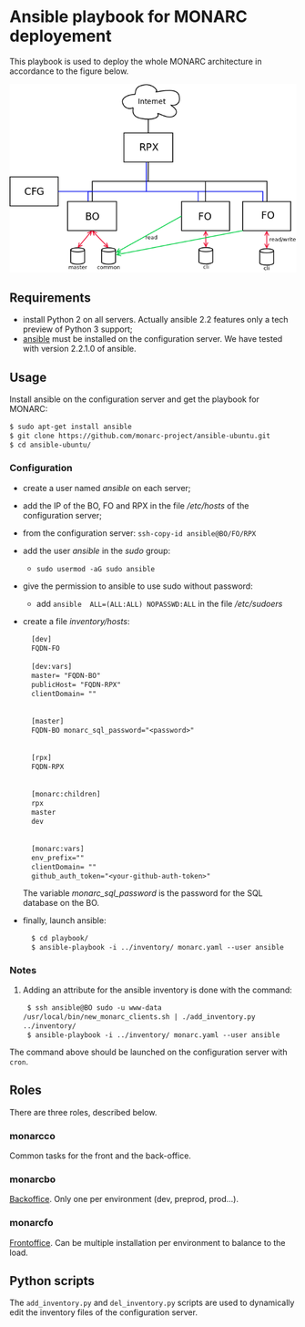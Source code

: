 # Ansible playbook for MONARC deployement

This playbook is used to deploy the whole MONARC architecture in accordance to
the figure below.

![MONARC architecture](images/monarc-architecture.png "MONARC architecture")


## Requirements

* install Python 2 on all servers. Actually ansible 2.2 features only a tech
  preview of Python 3 support;
* [ansible](https://www.ansible.com/) must be installed on the configuration
  server. We have tested with version 2.2.1.0 of ansible.


## Usage


Install ansible on the configuration server and get the playbook for MONARC:

    $ sudo apt-get install ansible
    $ git clone https://github.com/monarc-project/ansible-ubuntu.git
    $ cd ansible-ubuntu/

### Configuration

* create a user named *ansible* on each server;
* add the IP of the BO, FO and RPX in the file */etc/hosts* of the
  configuration server;
* from the configuration server: ``ssh-copy-id ansible@BO/FO/RPX``
* add the user *ansible* in the *sudo* group:
  * ``sudo usermod -aG sudo ansible``
* give the permission to ansible to use sudo without password:
  * add ``ansible  ALL=(ALL:ALL) NOPASSWD:ALL`` in the file */etc/sudoers*
* create a file _inventory/hosts_:

        [dev]
        FQDN-FO

        [dev:vars]
        master= "FQDN-BO"
        publicHost= "FQDN-RPX"
        clientDomain= ""


        [master]
        FQDN-BO monarc_sql_password="<password>"


        [rpx]
        FQDN-RPX


        [monarc:children]
        rpx
        master
        dev


        [monarc:vars]
        env_prefix=""
        clientDomain= ""
        github_auth_token="<your-github-auth-token>"

  The variable *monarc\_sql\_password* is the password for the SQL database
  on the BO.


* finally, launch ansible:

        $ cd playbook/
        $ ansible-playbook -i ../inventory/ monarc.yaml --user ansible


### Notes

1. Adding an attribute for the ansible inventory is done with the command:

        $ ssh ansible@BO sudo -u www-data /usr/local/bin/new_monarc_clients.sh | ./add_inventory.py ../inventory/
        $ ansible-playbook -i ../inventory/ monarc.yaml --user ansible

The command above should be launched on the configuration server with ``cron``.


## Roles

There are three roles, described below.

### monarcco

Common tasks for the front and the back-office.

### monarcbo

[Backoffice](https://github.com/monarc-project/MonarcAppBO).
Only one per environment (dev, preprod, prod...).

### monarcfo

[Frontoffice](https://github.com/monarc-project/MonarcAppFO).
Can be multiple installation per environment to balance to the load.


## Python scripts

The `add_inventory.py` and `del_inventory.py` scripts are used to dynamically
edit the inventory files of the configuration server.
